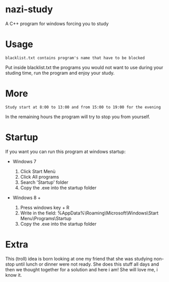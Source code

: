 # nazi-study
A C++ program for windows forcing you to study 

# Usage
    blacklist.txt contains program's name that have to be blocked 
Put inside blacklist.txt the programs you would not want to use during your studing time, run the program and enjoy your study. 

# More
    Study start at 8:00 to 13:00 and from 15:00 to 19:00 for the evening
In the remaining hours the program will try to stop you from yourself.

# Startup 
If you want you can run this program at windows startup:
- Windows 7
  1. Click Start Menù
  2. Click All programs
  3. Search 'Startup' folder
  4. Copy the .exe into the startup folder
  
- Windows 8 +
  1. Press windows key + R
  2. Write in the field: %AppData%\Roaming\Microsoft\Windows\Start Menu\Programs\Startup
  3. Copy the .exe into the startup folder
  
# Extra
This (troll) idea is born looking at one my friend that she was studying non-stop until lunch or dinner were not ready. She does this stuff all days and then we thought together for a solution and here i am! She will love me, i know it.
